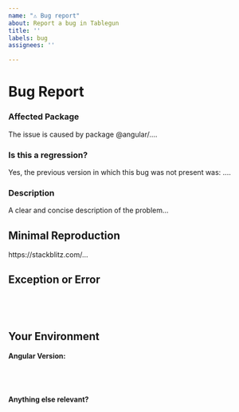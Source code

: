 ```yaml
---
name: "⚠️ Bug report"
about: Report a bug in Tablegun
title: ''
labels: bug
assignees: ''

---
```


<!--

Oh hi there!

To expedite issue processing please search open and closed issues before submitting a new one.
Existing issues often contain information about workarounds, resolution, or progress updates.

-->


# Bug Report

### Affected Package
<!-- Can you pin-point one or more @angular/* packages as the source of the bug? -->
<!-- edit: --> The issue is caused by package @angular/....


### Is this a regression?

<!-- Did this behavior use to work in the previous version? -->
<!-- edit: --> Yes, the previous version in which this bug was not present was: ....


### Description
<!-- edit: --> A clear and concise description of the problem...


## Minimal Reproduction
<!--
Please create and share minimal reproduction of the issue starting with this template: https://stackblitz.com/fork/angular-ivy
-->
<!-- edit: --> https://stackblitz.com/...

<!--
If StackBlitz is not suitable for reproduction of your issue, please create a minimal GitHub repository with the reproduction of the issue.
A good way to make a minimal reproduction is to create a new app via `ng new repro-app` and add the minimum possible code to show the problem.
Share the link to the repo below along with step-by-step instructions to reproduce the problem, as well as expected and actual behavior.

Issues that don't have enough info and can't be reproduced will be closed.

You can read more about issue submission guidelines here: https://github.com/angular/angular/blob/master/CONTRIBUTING.md#submit-issue
-->

## Exception or Error
<pre><code>
<!-- If the issue is accompanied by an exception or an error, please share it below: -->

</code></pre>


## Your Environment

**Angular Version:**
<pre><code>
<!-- run `ng version` and paste output below -->

</code></pre>

**Anything else relevant?**
<!-- Is this a browser specific issue? If so, please specify the browser and version. -->

<!-- Do any of these matter: operating system, IDE, package manager, HTTP server, ...? If so, please mention it below. -->
